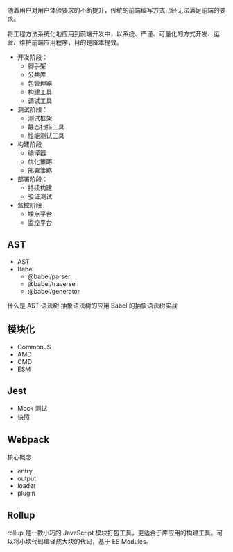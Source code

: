 随着用户对用户体验要求的不断提升，传统的前端编写方式已经无法满足前端的要求。

将工程方法系统化地应用到前端开发中，以系统、严谨、可量化的方式开发、运营、维护前端应用程序，目的是降本提效。

- 开发阶段：
	- 脚手架
	- 公共库
	- 包管理器
	- 构建工具
	- 调试工具
- 测试阶段：
	- 测试框架
	- 静态扫描工具
	- 性能测试工具
- 构建阶段
	- 编译器
	- 优化策略
	- 部署策略
- 部署阶段：
	- 持续构建
	- 验证测试
- 监控阶段
	- 埋点平台
	- 监控平台

## AST

- AST
- Babel
	- @babel/parser
	- @babel/traverse
	- @babel/generator

什么是 AST 语法树
抽象语法树的应用
Babel 的抽象语法树实战

## 模块化

- CommonJS
- AMD
- CMD
- ESM

## Jest

- Mock 测试
- 快照

## Webpack 

核心概念

- entry
- output
- loader
- plugin

## Rollup

rollup 是一款小巧的 JavaScript 模块打包工具，更适合于库应用的构建工具。可以将小块代码编译成大块的代码，基于 ES Modules。

